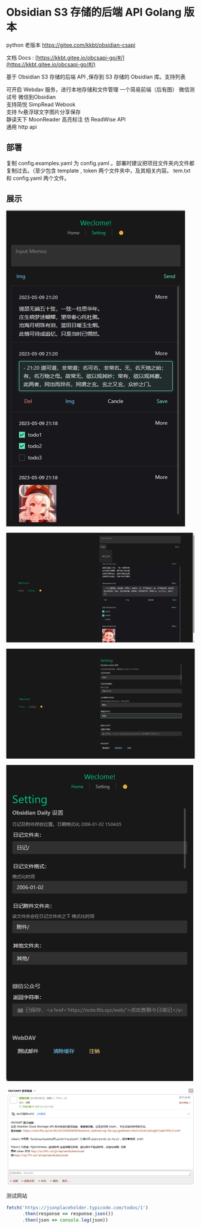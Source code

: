# Obsidian S3 存储的后端 API Golang 版本

python 老版本 https://gitee.com/kkbt/obsidian-csapi 

文档 Docs : [https://kkbt.gitee.io/obcsapi-go/#/](https://kkbt.gitee.io/obcsapi-go/#/)

基于 Obsidian S3 存储的后端 API ,保存到 S3 存储的 Obsidian 库。支持列表

可开启 Webdav 服务，进行本地存储和文件管理
一个简易前端（后有图）
微信测试号 微信到Obsidian  
支持简悦 SimpRead Webook  
支持 fv悬浮球文字图片分享保存  
静读天下 MoonReader 高亮标注 仿 ReadWise API  
通用 http api  

## 部署

复制 config.examples.yaml 为 config.yaml 。部署时建议把项目文件夹内文件都复制过去。（至少包含 template , token 两个文件夹中，及其相关内容。 tem.txt 和 config.yaml 两个文件。


## 展示

![](docs/images/Snipaste_2023-05-09_21-21-34.png)

![](docs/images/Snipaste_2023-05-09_21-22-36.png)

![](docs/images/Snipaste_2023-05-09_21-26-04.png)

![](docs/images/Snipaste_2023-05-09_21-26-13.png)


![](docs/images/Snipaste_2023-03-07_11-36-48.png)



测试网站
```js
fetch('https://jsonplaceholder.typicode.com/todos/1')
      .then(response => response.json())
      .then(json => console.log(json))
```
